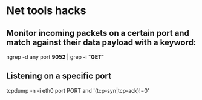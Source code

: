 # Net tools hacks

## Monitor incoming packets on a certain port and match against their data payload with a keyword:

ngrep -d any port **9052** | grep -i "**GET**"


## Listening on a specific port
tcpdump -n -i eth0 port PORT and '(tcp-syn|tcp-ack)!=0'
